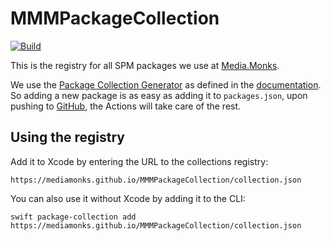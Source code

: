 # MMMPackageCollection

[![Build](https://github.com/mediamonks/MMMPackageCollection/workflows/Build/badge.svg)](https://github.com/mediamonks/MMMPackageCollection/actions?query=workflow%3ABuild)

This is the registry for all SPM packages we use at [Media.Monks](https://media.monks.com).

We use the [Package Collection Generator](https://github.com/apple/swift-package-collection-generator/tree/main/Sources/PackageCollectionGenerator) as defined in the [documentation](https://www.swift.org/blog/package-collections/#rolling-your-own-collection). So adding a new package is as easy as adding it to `packages.json`, upon pushing to
[GitHub](https://github.com/mediamonks/MMMPackageCollection), the Actions will take care of the rest.

## Using the registry

Add it to Xcode by entering the URL to the collections registry:

```
https://mediamonks.github.io/MMMPackageCollection/collection.json
```

You can also use it without Xcode by adding it to the CLI:

```
swift package-collection add https://mediamonks.github.io/MMMPackageCollection/collection.json
```

